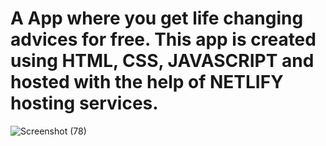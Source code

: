 # A App where you get life changing advices for free. This app is created using HTML, CSS, JAVASCRIPT and hosted with the help of NETLIFY hosting services. 
![Screenshot (78)](https://user-images.githubusercontent.com/95499553/185657953-8b4bbb46-37a4-40e6-a0c2-146c43a0c4c8.png)
